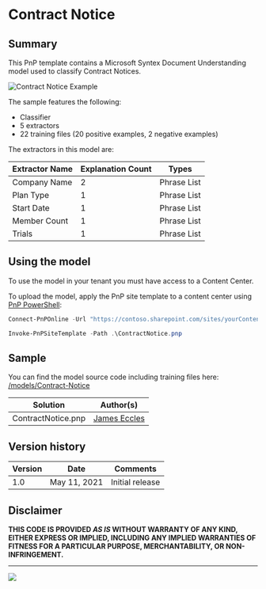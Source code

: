 # Contract Notice

## Summary

This PnP template contains a Microsoft Syntex Document Understanding model used to classify Contract Notices.

![Contract Notice Example](assets/training-file-example.png)

The sample features the following:

- Classifier
- 5 extractors
- 22 training files (20 positive examples, 2 negative examples)

The extractors in this model are:

Extractor Name|Explanation Count|Types
--------------|-----------------|-----------------
Company Name|2|Phrase List
Plan Type|1|Phrase List
Start Date|1|Phrase List
Member Count|1|Phrase List
Trials|1|Phrase List

## Using the model

To use the model in your tenant you must have access to a Content Center.

To upload the model, apply the PnP site template to a content center using [PnP PowerShell](https://pnp.github.io/powershell/):

```powershell
Connect-PnPOnline -Url "https://contoso.sharepoint.com/sites/yourContentCenter"

Invoke-PnPSiteTemplate -Path .\ContractNotice.pnp
```

## Sample

You can find the model source code including training files here: [/models/Contract-Notice](https://github.com/pnp/syntex-samples/tree/main/models/Contract-Notice)

Solution|Author(s)
--------|---------
ContractNotice.pnp | [James Eccles](https://github.com/JamesEccles)

## Version history

Version|Date|Comments
-------|----|--------
1.0|May 11, 2021 |Initial release

## Disclaimer

**THIS CODE IS PROVIDED *AS IS* WITHOUT WARRANTY OF ANY KIND, EITHER EXPRESS OR IMPLIED, INCLUDING ANY IMPLIED WARRANTIES OF FITNESS FOR A PARTICULAR PURPOSE, MERCHANTABILITY, OR NON-INFRINGEMENT.**

---
<img src="https://pnptelemetry.azurewebsites.net/syntex-samples/models/Contract-Notice" />
